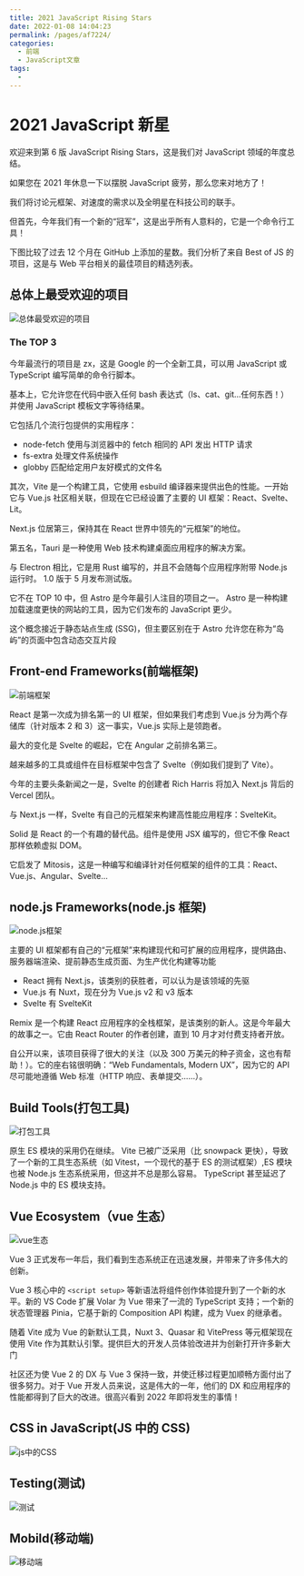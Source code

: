 ```yaml
---
title: 2021 JavaScript Rising Stars
date: 2022-01-08 14:04:23
permalink: /pages/af7224/
categories:
  - 前端
  - JavaScript文章
tags:
  -
---
```


# 2021 JavaScript 新星

欢迎来到第 6 版 JavaScript Rising Stars，这是我们对 JavaScript 领域的年度总结。

如果您在 2021 年休息一下以摆脱 JavaScript 疲劳，那么您来对地方了！

我们将讨论元框架、对速度的需求以及全明星在科技公司的联手。

但首先，今年我们有一个新的“冠军”，这是出乎所有人意料的，它是一个命令行工具！

下图比较了过去 12 个月在 GitHub 上添加的星数。我们分析了来自 Best of JS 的项目，这是与 Web 平台相关的最佳项目的精选列表。

## 总体上最受欢迎的项目

![总体最受欢迎的项目](https://edu-guli-oss1.oss-cn-beijing.aliyuncs.com/blog/Most%20Popular%20Projects%20Overall.png)

### The TOP 3

今年最流行的项目是 zx，这是 Google 的一个全新工具，可以用 JavaScript 或 TypeScript 编写简单的命令行脚本。

基本上，它允许您在代码中嵌入任何 bash 表达式（ls、cat、git...任何东西！）并使用 JavaScript 模板文字等待结果。

它包括几个流行包提供的实用程序：

- node-fetch 使用与浏览器中的 fetch 相同的 API 发出 HTTP 请求
- fs-extra 处理文件系统操作
- globby 匹配给定用户友好模式的文件名

其次，Vite 是一个构建工具，它使用 esbuild 编译器来提供出色的性能。一开始它与 Vue.js 社区相关联，但现在它已经设置了主要的 UI 框架：React、Svelte、Lit。

Next.js 位居第三，保持其在 React 世界中领先的“元框架”的地位。

第五名，Tauri 是一种使用 Web 技术构建桌面应用程序的解决方案。

与 Electron 相比，它是用 Rust 编写的，并且不会随每个应用程序附带 Node.js 运行时。 1.0 版于 5 月发布测试版。

它不在 TOP 10 中，但 Astro 是今年最引人注目的项目之一。 Astro 是一种构建加载速度更快的网站的工具，因为它们发布的 JavaScript 更少。

这个概念接近于静态站点生成 (SSG)，但主要区别在于 Astro 允许您在称为“岛屿”的页面中包含动态交互片段

## Front-end Frameworks(前端框架)

![前端框架](https://edu-guli-oss1.oss-cn-beijing.aliyuncs.com/blog/Front%20-end%20Frameworks.png)

React 是第一次成为排名第一的 UI 框架，但如果我们考虑到 Vue.js 分为两个存储库（针对版本 2 和 3）这一事实，Vue.js 实际上是领跑者。

最大的变化是 Svelte 的崛起，它在 Angular 之前排名第三。

越来越多的工具或组件在目标框架中包含了 Svelte（例如我们提到了 Vite）。

今年的主要头条新闻之一是，Svelte 的创建者 Rich Harris 将加入 Next.js 背后的 Vercel 团队。

与 Next.js 一样，Svelte 有自己的元框架来构建高性能应用程序：SvelteKit。

Solid 是 React 的一个有趣的替代品。组件是使用 JSX 编写的，但它不像 React 那样依赖虚拟 DOM。

它启发了 Mitosis，这是一种编写和编译针对任何框架的组件的工具：React、Vue.js、Angular、Svelte...

## node.js Frameworks(node.js 框架)

![node.js框架](https://edu-guli-oss1.oss-cn-beijing.aliyuncs.com/blog/Node.js%20Frameworks.png)

主要的 UI 框架都有自己的“元框架”来构建现代和可扩展的应用程序，提供路由、服务器端渲染、提前静态生成页面、为生产优化构建等功能

- React 拥有 Next.js，该类别的获胜者，可以认为是该领域的先驱
- Vue.js 有 Nuxt，现在分为 Vue.js v2 和 v3 版本
- Svelte 有 SvelteKit

Remix 是一个构建 React 应用程序的全栈框架，是该类别的新人。这是今年最大的故事之一。它由 React Router 的作者创建，直到 10 月才对付费支持者开放。

自公开以来，该项目获得了很大的关注（以及 300 万美元的种子资金，这也有帮助！）。它的座右铭很明确：“Web Fundamentals, Modern UX”，因为它的 API 尽可能地遵循 Web 标准（HTTP 响应、表单提交......）。

## Build Tools(打包工具)

![打包工具](https://edu-guli-oss1.oss-cn-beijing.aliyuncs.com/blog/Build%20Tools.png)

原生 ES 模块的采用仍在继续。 Vite 已被广泛采用（比 snowpack 更快），导致了一个新的工具生态系统（如 Vitest，一个现代的基于 ES 的测试框架）,ES 模块也被 Node.js 生态系统采用，但这并不总是那么容易。 TypeScript 甚至延迟了 Node.js 中的 ES 模块支持。

## Vue Ecosystem（vue 生态）

![vue生态](https://edu-guli-oss1.oss-cn-beijing.aliyuncs.com/blog/vue%20ecosystem.png)

Vue 3 正式发布一年后，我们看到生态系统正在迅速发展，并带来了许多伟大的创新。

Vue 3 核心中的 `<script setup>` 等新语法将组件创作体验提升到了一个新的水平。新的 VS Code 扩展 Volar 为 Vue 带来了一流的 TypeScript 支持；一个新的状态管理器 Pinia，它基于新的 Composition API 构建，成为 Vuex 的继承者。

随着 Vite 成为 Vue 的新默认工具，Nuxt 3、Quasar 和 VitePress 等元框架现在使用 Vite 作为其默认引擎。提供巨大的开发人员体验改进并为创新打开许多新大门

社区还为使 Vue 2 的 DX 与 Vue 3 保持一致，并使迁移过程更加顺畅方面付出了很多努力。对于 Vue 开发人员来说，这是伟大的一年，他们的 DX 和应用程序的性能都得到了巨大的改进。很高兴看到 2022 年即将发生的事情！

## CSS in JavaScript(JS 中的 CSS)

![js中的CSS](https://edu-guli-oss1.oss-cn-beijing.aliyuncs.com/blog/CSS%20in%20JavaScript.png)

## Testing(测试)

![测试](https://edu-guli-oss1.oss-cn-beijing.aliyuncs.com/blog/Testing.png)

## Mobild(移动端)

![移动端](https://edu-guli-oss1.oss-cn-beijing.aliyuncs.com/blog/mobile.png)
